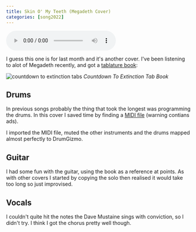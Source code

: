 ```yaml
--- 
title: Skin O' My Teeth (Megadeth Cover)
categories: [song2022]
---
```


<audio controls src="/audio/skinofmyteeth.mp3">If you can read this, then your
browser doesn't playback audio, <a href="/audio/skinofmyteeth.mp3">Download</a></audio>

I guess this one is for last month and it's another cover. I've been listening
to alot of Megadeth recently, and got a [tablature
book](https://www.amazon.de/-/en/gp/product/0793536669/ref=ppx_od_dt_b_asin_image_s00?ie=UTF8&psc=1):

![countdown to extinction tabs](/images/2022-06-19/countdown.png)
*Countdown To Extinction Tab Book*

## Drums

In previous songs probably the thing that took the longest was programming the
drums. In this cover I saved time by finding a [MIDI
file](https://freemidi.org/download3-5054-skin-o-my-teeth-megadeth) (warning
contians ads).

I imported the MIDI file, muted the other instruments and the drums mapped
almost perfectly to DrumGizmo.

## Guitar

I had some fun with the guitar, using the book as a reference at points. As
with other covers I started by copying the solo then realised it would take
too long so just improvised.

## Vocals

I couldn't quite hit the notes the Dave Mustaine sings with conviction, so I
didn't try. I think I got the chorus pretty well though.

